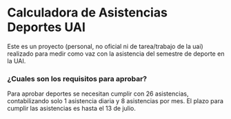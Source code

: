# Calculadora de Asistencias Deportes UAI
Este es un proyecto (personal, no oficial ni de tarea/trabajo de la uai) realizado para medir como vaz con la asistencia del semestre de deporte en la UAI.

### ¿Cuales son los requisitos para aprobar?
Para aprobar deportes se necesitan cumplir con 26 asistencias, contabilizando solo 1 asistencia diaria y 8 asistencias por mes. El plazo para cumplir las asistencias es hasta el 13 de julio.
